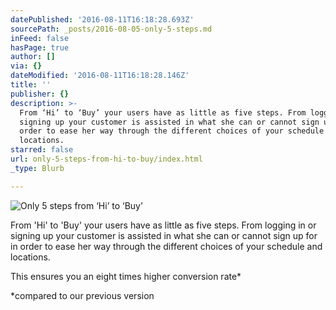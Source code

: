 ```yaml
---
datePublished: '2016-08-11T16:18:28.693Z'
sourcePath: _posts/2016-08-05-only-5-steps.md
inFeed: false
hasPage: true
author: []
via: {}
dateModified: '2016-08-11T16:18:28.146Z'
title: ''
publisher: {}
description: >-
  From ‘Hi’ to ‘Buy’ your users have as little as five steps. From logging in or
  signing up your customer is assisted in what she can or cannot sign up for in
  order to ease her way through the different choices of your schedule and
  locations.
starred: false
url: only-5-steps-from-hi-to-buy/index.html
_type: Blurb

---
```

![Only 5 steps from ‘Hi’ to ‘Buy’](https://the-grid-user-content.s3-us-west-2.amazonaws.com/5f7dc4a0-c057-46c0-b3f6-925e6676e8f7.jpg)

From 'Hi' to 'Buy' your users have as little as five steps. From logging in or signing up your customer is assisted in what she can or cannot sign up for in order to ease her way through the different choices of your schedule and locations.

This ensures you an eight times higher conversion rate\*

\*compared to our previous version